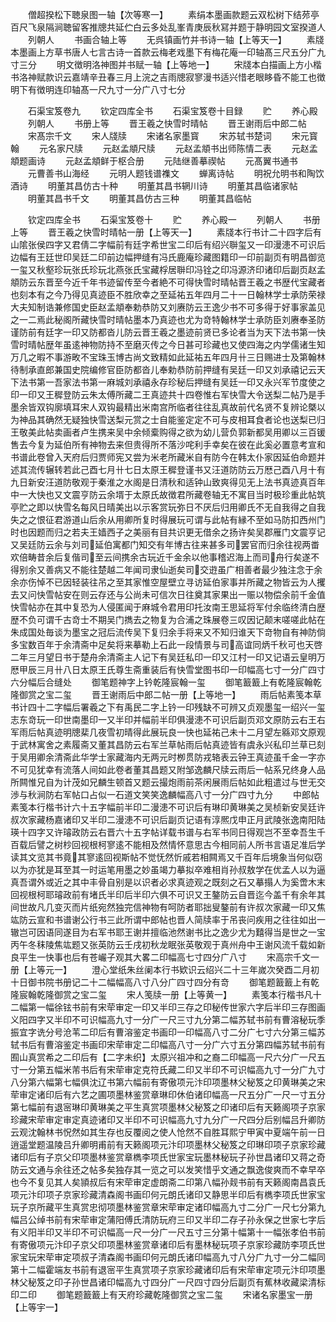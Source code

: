 <!-- { "loadSidebar": true } -->
　　僧超揆松下聴泉图一轴【次等寒一】
　　素绢本墨画款题云双松树下结茒亭百尺飞泉隔涧聴留客推牕共延伫白云多处乱峯青庚辰秋冩并题于静明园文室揆道人
　　列朝人
　　书画合轴上等
　　无呉镇画竹并书诗一轴【上等天一】
　　素牋本墨画上方草书唐人七言古诗一首款云梅老戏墨下有梅花庵一印轴髙三尺五分广九寸三分
　　明文徴明洛神图并书赋一轴【上等地一】
　　宋牋本白描画上方小楷书洛神赋款识云嘉靖辛丑春三月上浣之吉雨牕寂寥漫书适兴惜老眼眵昏不能工也徴明下有徴明连印轴髙一尺九寸一分广八寸七分

　　石渠宝笈卷九
　　钦定四库全书
　　石渠宝笈卷十目録
　　贮
　　养心殿
　　列朝人
　　书册上等
　　晋王羲之快雪时晴帖
　　晋王谢雨后中郎二帖
　　宋髙宗千文
　　宋人牋牍
　　宋诸名家墨寳
　　宋苏轼书楚词
　　宋元寳翰
　　元名家尺牍
　　元赵孟頫尺牍
　　元赵孟頫书出师陈情二表
　　元赵孟頫题画诗
　　元赵孟頫鲜于枢合册
　　元陆继善摹禊帖
　　元髙翼书通书
　　元曹善书山海经
　　元明人题钱谱襍文
　　蝉离诗帖
　　明祝允明书和陶饮酒诗
　　明董其昌仿古十种
　　明董其昌书辋川诗
　　明董其昌临诸家帖
　　明董其昌书千文
　　明董其昌仿古三种
　　明董其昌临帖

　　钦定四库全书
　　石渠宝笈卷十
　　贮
　　养心殿一
　　列朝人
　　书册上等
　　晋王羲之快雪时晴帖一册【上等天一】
　　素牋本行书计二十四字后有山隂张侯四字又君倩二字幅前有廷字希世宝二印后有绍兴聨玺又一印漫漶不可识后边幅有王廷世印吴廷二印前边幅押缝有冯氏鹿庵珍藏图籍印一印前副页有明昌御览一玺又秋壑珍玩张氏珍玩北燕张氏宝藏桴居聨印冯铨之印冯源济印诸印后副页赵孟頫防云东晋至今近千年书迹留传至今者絶不可得快雪时晴帖晋王羲之书歴代宝藏者也刻本有之今乃得见真迹臣不胜欣幸之至延祐五年四月二十一日翰林学士承防荣禄大夫知制诰兼修国史臣赵孟頫奉勅恭防又刘赓防云王逸少书不可多得于好事家盖见之一二焉此秘阁所藏快雪时晴帖墨本乃真迹也尤为竒特翰林学士承防臣刘赓奉圣防谨防前有廷字一印又防都沓儿防云晋王羲之墨迹前贤已多论者当为天下法书第一快雪时晴帖歴年虽逺神物防持不至磨灭传之今日甚可珍藏也又使四海之内学儒诸生知万几之暇不事游畋不宝珠玉博古尚文致精如此延祐五年四月卄三日赐进士及第翰林待制承直郎兼国史院编修官臣防都沓儿奉勅恭防前押缝有吴廷一印又刘承禧记云天下法书第一吾家法书第一麻城刘承禧永存珍秘后押缝有吴廷一印又永兴军节度使之印一印又王穉登防云朱太傅所藏二王真迹共十四卷惟右军快雪大令送梨二帖乃是手墨余皆双钩廓填耳宋人双钩最精出米南宫所临者往往乱真故前代名贤不复辨论槩以为神品其确然无疑独快雪送梨元赏之士自能鉴定定不可与皮相耳食者论也送梨已归王敬美此帖卖画者卢生携来吴中余倾槖购得之欲为幼儿营负郭新都吴用卿以三百锾售去今复为延伯所有神物去来但贵得所不落沙咤利手幸矣在彼在此奚必置意考宣和书谱此卷曾入天府后归贾师宪又尝为米老所藏米自有防今在韩太仆家因延伯命题并述其流传辗转若此己酉七月卄七日太原王穉登谨书又汪道防防云万厯己酉八月十有九日新安汪道防敬观于秦淮之水阁是日清秋和适钟山致爽得见无上法书真迹真百年中一大快也又文震亨防云余壻于太原氏故徴君所藏卷轴无不寓目当时极珍重此帖筑亭贮之即以快雪名每风日晴美出以示客赏玩弥日不厌后归用卿氏不无自我得之自我失之之恨征君游道山后余从用卿所复时得展玩可谓与此帖有縁不至如马防扣西州门时也因题而归之若夫王嫱西子之美丽有目共识更无借余之扬许矣吴郡雁门文震亨记又吴廷防云余与刘司延伯寓都门知交有年博古往来甚多司罢官而归余往视两畨欢倍畴昔余后复偕司至云间携余古玩近千金余以他事稽迟海上而司舟行矣遂不得别余又善病又不能往楚越二年闻司隶仙逝矣司交逰虽广相善者最少独注念于余余亦伤悼不已因轻装往吊之至其家惟空屋壁立寻访延伯家事并所藏之物皆云为人攫去又问快雪帖安在则云存还与公尚未可信次日往奠其家果出一赈以物偿余前千金值快雪帖亦在其中复恐为人侵匿闻于麻城令君用印托汝南王思延将军付余临终清白歴歴不负可谓千古竒士不期吴门擕去之物复为合浦之珠展卷三叹因记颠末嗟嗟此帖在朱成国处毎谈为墨宝之冠后流传吴下复归余手将来又不知归谁天下竒物自有神防倘多宝数百年于余清斋中足矣将来摹勒上石此一段情景与司高谊同炳千秋可也天啓二年三月望日书于楚舟余清斋主人记下有吴廷私印一印又江村一印又记语云皇明万厯甲辰三月卄八日太原王氏尊生斋重装后有快雪堂图书印一印幅高七寸一分广四寸六分幅后合缝处
　　御笔题神字上钤乾隆宸翰一玺
　　御笔籖籖上有乾隆宸翰乾隆御赏之宝二玺
　　晋王谢雨后中郎二帖一册【上等地一】
　　雨后帖素笺本草书计四十二字幅后署羲之下有禹民二字上钤一印残缺不可辨又贞观墨玺一绍兴一玺志东竒玩一印世南墨印一又半印并幅前半印俱漫漶不可识后副页邓文原防云右王右军雨后帖真迹明牕棐几夜雪初晴得此展玩良一快也延祐己未十二月望左緜邓文原观于武林寓舍之素履斋又董其昌防云右军兰草帖雨后帖真迹皆有虞永兴私印兰草已刻于吴用卿余清斋此华学士家藏海内无两元时栁贯防戎辂表云钟王真迹虽千金一字亦不可见犹幸有流落人间如此卷者董其昌题又附邹逸麟尺牍云雨后一帖系兄终身人品所闗惟兄自为计茂如兄麟生顿首又题云撮炮雨前茶闲展雨后帖如此粗遣过与世无交渉与秋涧防右军帖口占似一石道文笑笑逸麟幅高八寸一分广四寸九分
　　中郎帖素笺本行楷书计六十五字幅前半印二漫漶不可识后有琳印黄琳美之吴桢新安吴廷许叔次家藏杨嘉诸印又半印二漫漶不可识后副页记语有淳熈戊申正月武陵张逸南阳陆瑛十四字又许璿政防云右晋六十五字帖详载书谱与右军书同日得观岂不至幸吾生千百载后譬之树杪回视根柯寥逺不能相及然情怀意思古今相同前人所书言语足准后学读其文览其书竟其寥逺回视斯帖不觉怃然忻戚若相闗焉又千百年后境象当何似窃以为亦犹是耳至其一时运笔用墨之妙虽竭力摹拟卒难相肖孙叔敖学在优孟人以为逼真吾谓外或近之其中丰骨自别是以识者必求真迹观之既刻之石又摹搨人为奚啻木末回视根柯耶璿政前有堵氏半印后半印六俱不可识又王鏊防云自晋迄今盖千有余年其间世故凡几变灭而片纸宛然独完信神物有呵防者耶拙叟鏊前有许叔次家藏一印又焦竑防云宣和书谱谢公行书三此所谓中郎帖也晋人简牍率于吊丧问疾用之往往如出一辙岂可因语同遂目为右军书耶王谢并擅临池然谢书比之逸少尤为囏得当是世之一宝丙午冬秣陵焦竑题又张英防云壬戌初秋龙眠张英敬观于真州舟中王谢风流千载如新良平生一快事也后有苍巗子观其大畧二印幅高七寸四分广八寸
　　宋高宗千文一册【上等元一】
　　澄心堂纸朱丝阑本行书欵识云绍兴二十三年嵗次癸酉二月初十日御书院书册记二十二幅幅高八寸八分广四寸四分有竒
　　御笔题籖籖上有乾隆宸翰乾隆御赏之宝二玺
　　宋人笺牍一册【上等黄一】
　　素笺本行楷书凡十二幅第一幅徐铉书前有宋荦审定一印又半印三存之印秘传世家六字后半印三存图画义阳四字又半印不可识幅高九寸一分广一尺三寸九分第二幅苏轼书前有曹溶秘玩季振宜字诜分号沧苇二印后有曹溶鉴定书画印一印幅高八寸二分广七寸六分第三幅苏轼书后有曹溶鉴定书画印宋荦审定二印幅高八寸一分广六寸五分第四幅苏轼书前有囿山真赏希之二印后有【二字未织】太原兴祖冲和之裔二印幅高一尺六分广一尺五寸一分第五幅米芾书后有宋荦审定克符氏藏二印又半印不可识幅高九寸一分广九寸八分第六幅第七幅俱沈辽书第六幅前有寄傲项元汴印项墨林父秘笈之印黄琳美之宋荦审定诸印后有六艺之圃项墨林鉴赏章琳印休伯诸印幅高一尺五分广一尺一寸五分第七幅前有退宻琳印黄琳美之平生真赏项墨林父秘笈之印诸印后有天籁阁项子京家珍藏宋荦审定审定真迹诸印又半印不可识幅高九寸九分广一尺四分后别幅吕升卿防云观沈翰林书怳然如其生存也反覆阅之使人怆然不自胜耳熙宁甲寅中夏端午前一日逍遥堂题温陵吕升卿明甫前有天籁阁项元汴印项墨林父秘笈之印琳印项子京家珍藏诸印后有子京父印项墨林鉴赏章檇李项氏世家宝玩墨林秘玩子孙世昌诸印又蒋之奇防云文通与余往还之帖多矣独存其一览之可以发笑惜乎文通之飘逸俊爽而不幸早卒也今不复见其人矣頴叔后有宋荦审定虚朗斋二印第八幅孙觌书前有天籁阁南昌袁氏项元汴印项子京家珍藏清森阁书画印何元朗氏诸印又静思半印后有檇李项氏世家宝玩子京所藏平生真赏忠彻项墨林鉴赏章宋荦审定诸印幅高九寸二分广一尺七分第九幅吕公绰书前有宋荦审定蒲阳傅氏清防玩府三印又半印二存子孙永保之世家七字后有义阳半印又半印不可识幅高一尺一分广一尺五寸三分第十幅第十一幅张孝伯书前有寄傲项元汴印子京父印项墨林鉴赏章诸印后有墨林秘玩项子京家珍藏防李项氏世家宝玩宋荦审定项叔子清森阁书画印何元朗氏诸印幅高九寸八分广九寸一分二幅同第十二幅霍端友书前有退宻平生真赏项子京家珍藏诸印后有宋荦审定项元汴印项墨林父秘笈之印子孙世昌诸印幅高九寸四分广一尺四寸四分后副页有蕉林收藏梁清标印二印
　　御笔题籖籖上有天府珍藏乾隆御赏之宝二玺
　　宋诸名家墨宝一册【上等宇一】
